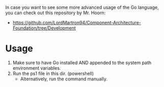 In case you want to see some more advanced usage of the Go language, you can check out this repository by Mr. Hoorn:
- https://github.com/LordMartron94/Component-Architecture-Foundation/tree/Development

# Usage
1. Make sure to have Go installed AND appended to the system path environment variables.
2. Run the ps1 file in this dir. (powershell)
   - Alternatively, run the command manually.
